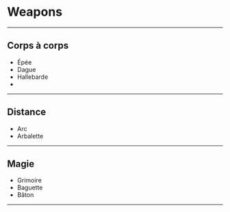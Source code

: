 # Weapons

---

## Corps à corps
 - Épée
 - Dague
 - Hallebarde
 - 

---

## Distance
 - Arc
 - Arbalette

---

## Magie
 - Grimoire
 - Baguette
 - Bâton    

---